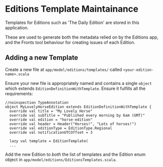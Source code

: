 # Editions Template Maintainance

Templates for Editions such as 'The Daily Edition' are stored in this application.

These are used to generate both the metadata relied on by the Editions app, and the
Fronts tool behaviour for creating issues of each Edition.

## Adding a new Template

Create a new file at `app/model/editions/templates/` called `<your-edition-name>.scala`

Ensure your new file is appropriately named and contains a single `object` which
extends `EditionDefinitionWithTemplate`. Ensure it fulfills all the requirements:

```
//noinspection TypeAnnotation
object MyLovelyHorseEdition extends EditionDefinitionWithTemplate {
  override val title = "My Lovely Horse"
  override val subTitle = "Published every morning by 6am (GMT)"
  override val edition = "horse-edition"
  override val header = Header("Horses!", "Lots of horses!")
  override val editionType = EditionType.Regional
  override val notificationUTCOffset = 3

  lazy val template = EditionTemplate(
  ...
```

Add the new Edition to _both_ the list of templates and the Edition enum object
in `app/model/editions/EditionsTemplates.scala`.

